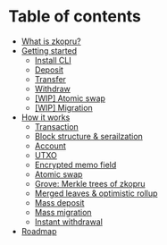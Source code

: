 # Table of contents

* [What is zkopru?](README.md)
* [Getting started](getting-started/README.md)
  * [Install CLI](getting-started/install-cli.md)
  * [Deposit](getting-started/deposit.md)
  * [Transfer](getting-started/transfer.md)
  * [Withdraw](getting-started/withdraw.md)
  * [\[WIP\] Atomic swap](getting-started/wip-atomic-swap.md)
  * [\[WIP\] Migration](getting-started/wip-migration.md)
* [How it works](how-it-works/README.md)
  * [Transaction](how-it-works/transaction.md)
  * [Block structure & serailzation](how-it-works/block.md)
  * [Account](how-it-works/account.md)
  * [UTXO](how-it-works/utxo.md)
  * [Encrypted memo field](how-it-works/encrypted-memo-field.md)
  * [Atomic swap](how-it-works/atomic-swap.md)
  * [Grove: Merkle trees of zkopru](how-it-works/grove.md)
  * [Merged leaves & optimistic rollup](how-it-works/merged-leaves.md)
  * [Mass deposit](how-it-works/mass-deposit.md)
  * [Mass migration](how-it-works/mass-migration.md)
  * [Instant withdrawal](how-it-works/instant-withdrawal.md)
* [Roadmap](roadmap.md)

